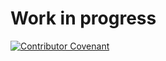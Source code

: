 # Work in progress
[![Contributor Covenant](https://img.shields.io/badge/Contributor%20Covenant-v2.0%20adopted-ff69b4.svg)](code_of_conduct.md)
